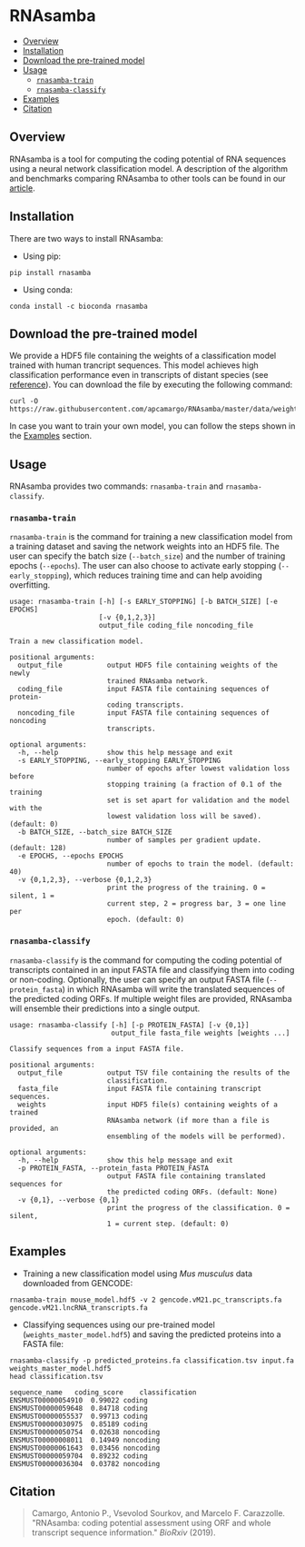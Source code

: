 # RNAsamba

- [Overview](#overview)
- [Installation](#installation)
- [Download the pre-trained model](#download-the-pre-trained-model)
- [Usage](#usage)
  - [`rnasamba-train`](#rnasamba-train)
  - [`rnasamba-classify`](#rnasamba-classify)
- [Examples](#examples)
- [Citation](#citation)

## Overview

RNAsamba is a tool for computing the coding potential of RNA sequences using a neural network classification model. A description of the algorithm and benchmarks comparing RNAsamba to other tools can be found in our [article](#citation).

## Installation

There are two ways to install RNAsamba:

- Using pip:

```
pip install rnasamba
```

- Using conda:

```
conda install -c bioconda rnasamba
```

## Download the pre-trained model

We provide a HDF5 file containing the weights of a classification model trained with human trancript sequences. This model achieves high classification performance even in transcripts of distant species (see [reference](#citation)). You can download the file by executing the following command:

```
curl -O https://raw.githubusercontent.com/apcamargo/RNAsamba/master/data/weights_master_model.hdf5
```

In case you want to train your own model, you can follow the steps shown in the [Examples](#examples) section.

## Usage

RNAsamba provides two commands: `rnasamba-train` and `rnasamba-classify`.

### `rnasamba-train`

`rnasamba-train` is the command for training a new classification model from a training dataset and saving the network weights into an HDF5 file. The user can specify the batch size (`--batch_size`) and the number of training epochs (`--epochs`). The user can also choose to activate early stopping (`--early_stopping`), which reduces training time and can help avoiding overfitting.

```
usage: rnasamba-train [-h] [-s EARLY_STOPPING] [-b BATCH_SIZE] [-e EPOCHS]
                      [-v {0,1,2,3}]
                      output_file coding_file noncoding_file

Train a new classification model.

positional arguments:
  output_file           output HDF5 file containing weights of the newly
                        trained RNAsamba network.
  coding_file           input FASTA file containing sequences of protein-
                        coding transcripts.
  noncoding_file        input FASTA file containing sequences of noncoding
                        transcripts.

optional arguments:
  -h, --help            show this help message and exit
  -s EARLY_STOPPING, --early_stopping EARLY_STOPPING
                        number of epochs after lowest validation loss before
                        stopping training (a fraction of 0.1 of the training
                        set is set apart for validation and the model with the
                        lowest validation loss will be saved). (default: 0)
  -b BATCH_SIZE, --batch_size BATCH_SIZE
                        number of samples per gradient update. (default: 128)
  -e EPOCHS, --epochs EPOCHS
                        number of epochs to train the model. (default: 40)
  -v {0,1,2,3}, --verbose {0,1,2,3}
                        print the progress of the training. 0 = silent, 1 =
                        current step, 2 = progress bar, 3 = one line per
                        epoch. (default: 0)
```

### `rnasamba-classify`

`rnasamba-classify` is the command for computing the coding potential of transcripts contained in an input FASTA file and classifying them into coding or non-coding. Optionally, the user can specify an output FASTA file (`--protein_fasta`) in which RNAsamba will write the translated sequences of the predicted coding ORFs. If multiple weight files are provided, RNAsamba will ensemble their predictions into a single output.

```
usage: rnasamba-classify [-h] [-p PROTEIN_FASTA] [-v {0,1}]
                         output_file fasta_file weights [weights ...]

Classify sequences from a input FASTA file.

positional arguments:
  output_file           output TSV file containing the results of the
                        classification.
  fasta_file            input FASTA file containing transcript sequences.
  weights               input HDF5 file(s) containing weights of a trained
                        RNAsamba network (if more than a file is provided, an
                        ensembling of the models will be performed).

optional arguments:
  -h, --help            show this help message and exit
  -p PROTEIN_FASTA, --protein_fasta PROTEIN_FASTA
                        output FASTA file containing translated sequences for
                        the predicted coding ORFs. (default: None)
  -v {0,1}, --verbose {0,1}
                        print the progress of the classification. 0 = silent,
                        1 = current step. (default: 0)
```

## Examples

- Training a new classification model using *Mus musculus* data downloaded from GENCODE:

```
rnasamba-train mouse_model.hdf5 -v 2 gencode.vM21.pc_transcripts.fa gencode.vM21.lncRNA_transcripts.fa
```

- Classifying sequences using our pre-trained model (`weights_master_model.hdf5`) and saving the predicted proteins into a FASTA file:

```
rnasamba-classify -p predicted_proteins.fa classification.tsv input.fa weights_master_model.hdf5
head classification.tsv

sequence_name	coding_score	classification
ENSMUST00000054910	0.99022	coding
ENSMUST00000059648	0.84718	coding
ENSMUST00000055537	0.99713	coding
ENSMUST00000030975	0.85189	coding
ENSMUST00000050754	0.02638	noncoding
ENSMUST00000008011	0.14949	noncoding
ENSMUST00000061643	0.03456	noncoding
ENSMUST00000059704	0.89232	coding
ENSMUST00000036304	0.03782	noncoding
```

## Citation

> Camargo, Antonio P., Vsevolod Sourkov, and Marcelo F. Carazzolle. "RNAsamba: coding potential assessment using ORF and whole transcript sequence information." *BioRxiv* (2019).
